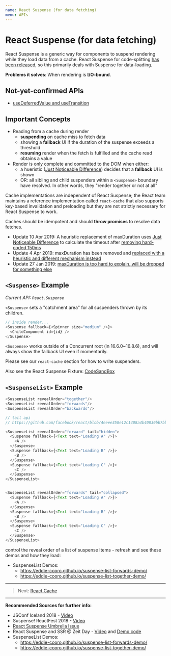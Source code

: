 ```yaml
---
name: React Suspense (for data fetching)
menu: APIs
---
```


# React Suspense (for data fetching)

React Suspense is a generic way for components to suspend rendering while they load data from a cache. React Suspense for code-splitting [has been released](https://reactjs.org/blog/2018/10/23/react-v-16-6.html), so this primarily deals with Suspense for data-loading.

**Problems it solves**: When rendering is **I/O-bound**.

## Not-yet-confirmed APIs

- [useDeferredValue and useTransition](https://github.com/facebook/react/pull/17058/)

## Important Concepts

- Reading from a cache during render
  - **suspending** on cache miss to fetch data
  - showing a **fallback** UI if the duration of the suspense exceeds a threshold
  - **resuming** render when the fetch is fulfilled and the cache read obtains a value
- Render is only complete and committed to the DOM when either:
  - a hueristic ([Just Noticeable Difference](https://github.com/facebook/react/pull/15367)) decides that a **fallback** UI is shown
  - OR: all sibling and child suspenders within a `<Suspense>` boundary have resolved. In other words, they "render together or not at all"

Cache implementations are independent of React Suspense;
the React team maintains a reference implementation called `react-cache`
that also supports key-based invalidation and preloading but they are not strictly necessary for React Suspense to work.

Caches should be idempotent and should **throw promises** to resolve data fetches.

- Update 10 Apr 2019: A heuristic replacement of maxDuration uses [Just Noticeable Difference](https://github.com/facebook/react/pull/15367) to calculate the timeout after [removing hard-coded 150ms](https://github.com/facebook/react/pull/15367/files#diff-a409dc1b2c8ece1cc1fa28fe42b481ceL1829)
- Update 4 Apr 2019: maxDuration has been removed and [replaced with a heuristic and different mechanism instead](https://github.com/facebook/react/pull/15272)
- Update 27 Jan 2019: [maxDuration is too hard to explain, will be dropped for something else](https://twitter.com/sebmarkbage/status/1089704030920556549)

## `<Suspense>` Example

_Current API: `React.Suspense`_

`<Suspense>` sets a "catchment area" for all suspenders thrown by its children.

```js
// inside render...
<Suspense fallback={<Spinner size="medium" />}>
  <ChildComponent id={id} />
</Suspense>
```

`<Suspense>` works outside of a Concurrent root (in 16.6.0~16.8.6), and will always show the fallback UI even if momentarily.

Please see our `react-cache` section for how to write suspenders.

Also see the React Suspense Fixture: [CodeSandBox](https://codesandbox.io/s/w0n9ok3mqw)

## `<SuspenseList>` Example

```js
<SuspenseList revealOrder="together"/>
<SuspenseList revealOrder="forwards"/>
<SuspenseList revealOrder="backwards"/>

// tail api
// https://github.com/facebook/react/blob/4eeee358e12c1408a4b40830bb7bb6956cf26b47/packages/react-reconciler/src/__tests__/ReactSuspenseList-test.internal.js

<SuspenseList revealOrder="forward" tail="hidden">
  <Suspense fallback={<Text text="Loading A" />}>
    <A />
  </Suspense>
  <Suspense fallback={<Text text="Loading B" />}>
    <B />
  </Suspense>
  <Suspense fallback={<Text text="Loading C" />}>
    <C />
  </Suspense>
</SuspenseList>


<SuspenseList revealOrder="forwards" tail="collapsed">
  <Suspense fallback={<Text text="Loading A" />}>
    <A />
  </Suspense>
  <Suspense fallback={<Text text="Loading B" />}>
    <B />
  </Suspense>
  <Suspense fallback={<Text text="Loading C" />}>
    <C />
  </Suspense>
</SuspenseList>
```

control the reveal order of a list of suspense Items - refresh and see these demos and how they load:


- SuspenseList Demos:
  - https://eddie-cooro.github.io/suspense-list-forwards-demo/
  - https://eddie-cooro.github.io/suspense-list-together-demo/


---

> Next: [React Cache](/apis/react-cache.md)

---

**Recommended Sources for further info:**

- JSConf Iceland 2018 - [Video](https://www.youtube.com/watch?v=nLF0n9SACd4)
- Suspense! ReactFest 2018 - [Video](https://www.youtube.com/watch?v=6g3g0Q_XVb4)
- [React Suspense Umbrella Issue](https://github.com/facebook/react/issues/13206)
- React Suspense and SSR @ Zeit Day - [Video](https://www.youtube.com/watch?v=z-6JC0_cOns) and [Demo code](https://github.com/acdlite/suspense-ssr-demo)
- SuspenseList Demos:
  - https://eddie-cooro.github.io/suspense-list-forwards-demo/
  - https://eddie-cooro.github.io/suspense-list-together-demo/
